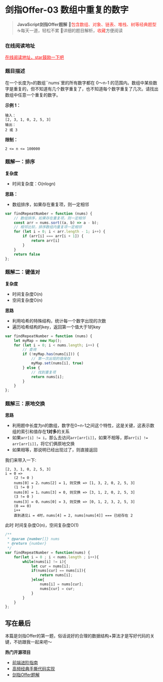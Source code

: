 # 剑指Offer-03 数组中重复的数字

> **JavaScript剑指Offer题解**
> 🚀<span style="color:#fe2c24;">包含数组、对象、链表、堆栈、树等经典题型</span>
> ☕️每天一道，轻松不累
> 💬详细的题目解析，<span style="color:#fe2c24;">收藏</span>方便阅读

### 在线阅读地址
<p style="color: red">
<a style="color: red" href="https://github.com/webbj97/fe-questions/tree/master/docs/algorithm" target="blank">在线阅读地址，star鼓励一下吧</a>
</font>

### 题目描述

在一个长度为`n`的数组``nums`里的所有数字都在 0～n-1 的范围内。数组中某些数字是重复的，但不知道有几个数字重复了，也不知道每个数字重复了几次。请找出数组中任意一个重复的数字。

**示例 1：**

```
输入：
[2, 3, 1, 0, 2, 5, 3]
输出：
2 或 3 
```

**限制：**
```
2 <= n <= 100000
```
### 题解一：排序
**复杂度**

* 时间复杂度：O(nlogn)

**思路：**

* 数组排序，如果存在重复项，则一定相邻

```js
var findRepeatNumber = function (nums) {
    // 数组排序，如果存在重复项，则一定相邻
    const arr = nums.sort((a, b) => a - b);
    // 相邻比较，排序数组内重复项一定相邻
    for (let i = 0; i < arr.length - 1; i++) {
        if (arr[i] === arr[i + 1]) {
            return arr[i]
        }
    }
    return false
};
```


### 题解二：键值对

**复杂度**

* 时间复杂度O(n)
* 空间复杂度O(n)

**思路**

* 利用哈希的特殊结构，统计每一个数字出现的次数
* 遍历哈希结构的key，返回第一个值大于1的key

```js
var findRepeatNumber = function (nums) {
    let myMap = new Map();
    for (let i = 0; i < nums.length; i++) {
        // 查询
        if (!myMap.has(nums[i])) {
            // 第一次出现的值保存
            myMap.set(nums[i], true)
        } else {
            // 找到重复项
            return nums[i];
        }
    }
};
```

### 题解三：原地交换

**思路**

* 利用题中长度为n的数组，数字在0~n-1之间这个特性，这是关键，这表示数组的索引和值存在**1对多**的关系
* 如果`arr[i] != i`，那么去访问`arr[arr[i]]`，如果不相等，即`arr[i] != arr[arr[i]]`，将它们俩原地交换
* 如果相等，那说明已经出现过了，则直接返回

我们来带入一下:
```
[2, 3, 1, 0, 2, 5, 3]
i = 0 =>
	(2 != 0 ) 
	nums[0] = 2，nums[2] = 1, 则交换 => [1, 3, 2, 0, 2, 5, 3]
	(1 != 0 ) 
	nums[0] = 1，nums[3] = 0, 则交换 => [3, 1, 2, 0, 2, 5, 3]
	(3 != 0 ) 
	nums[3] = 0，nums[0] = 3, 则交换 => [0, 1, 2, 3, 2, 5, 3]
	(0 == 0)
	i++
	直到遇见i = 4时，nums[4] = 2, nums[nums[4]] === 已经存在 2

```
此时 时间复杂度O(n)，空间复杂度O(1)

```js
/**
 * @param {number[]} nums
 * @return {number}
 */
var findRepeatNumber = function(nums) {
    for(let i = 0 ; i < nums.length ; i++){
        while(nums[i] != i){
            let cur = nums[i];
            if(nums[cur] == nums[i]){
                return nums[i];
            }else{
                nums[i] = nums[cur];
                nums[cur] = cur;
            }
        }
    }
};
```

## 写在最后

本篇是剑指Offer的第一题，俗话说好的合理的数据结构+算法才是写好代码的关键，不妨跟我一起来吧～

**热门开源项目**

* [前端进阶指南](https://github.com/webbj97/summary)
* [高频经典手撕代码实现](https://github.com/webbj97/fe-questions)
* [剑指Offer题解](https://github.com/webbj97/fe-questions/tree/master/docs/algorithm)